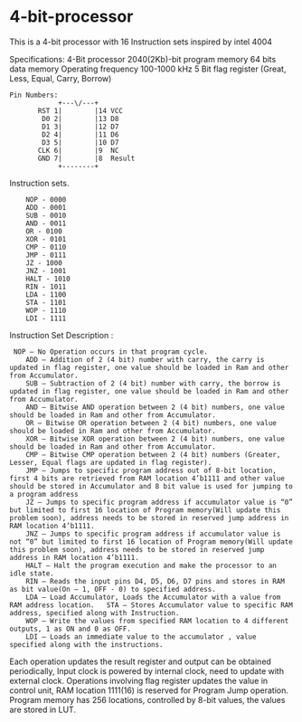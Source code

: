 # 4-bit-processor
This is a 4-bit processor with 16 Instruction sets inspired by intel 4004

Specifications:
	4-Bit processor
	2040(2Kb)-bit program memory
	64 bits data memory
	Operating frequency 100-1000 kHz
	5 Bit flag register (Great, Less, Equal, Carry, Borrow)
 ```
Pin Numbers: 	
             +---\/---+
        RST 1|        |14 VCC
         D0 2|        |13 D8
         D1 3|        |12 D7
         D2 4|        |11 D6
         D3 5|        |10 D7
        CLK 6|        |9  NC
        GND 7|        |8  Result
             +--------+
```
Instruction sets. 
```
 	NOP - 0000
	ADD - 0001
	SUB - 0010
	AND - 0011
	OR - 0100	
  	XOR - 0101
	CMP - 0110
	JMP - 0111
	JZ - 1000
	JNZ - 1001
	HALT - 1010
	RIN - 1011
	LDA - 1100
	STA - 1101
	WOP - 1110
	LDI - 1111
```

Instruction Set Description :
```	
 NOP – No Operation occurs in that program cycle.
	ADD – Addition of 2 (4 bit) number with carry, the carry is updated in flag register, one value should be loaded in Ram and other from Accumulator.
	SUB – Subtraction of 2 (4 bit) number with carry, the borrow is updated in flag register, one value should be loaded in Ram and other from Accumulator.
	AND – Bitwise AND operation between 2 (4 bit) numbers, one value should be loaded in Ram and other from Accumulator.
	OR – Bitwise OR operation between 2 (4 bit) numbers, one value should be loaded in Ram and other from Accumulator.
	XOR – Bitwise XOR operation between 2 (4 bit) numbers, one value should be loaded in Ram and other from Accumulator.
	CMP – Bitwise CMP operation between 2 (4 bit) numbers (Greater, Lesser, Equal flags are updated in flag register).
	JMP – Jumps to specific program address out of 8-bit location, first 4 bits are retrieved from RAM location 4’b1111 and other value should be stored in Accumulator and 8 bit value is used for jumping to a program address
	JZ – Jumps to specific program address if accumulator value is “0” but limited to first 16 location of Program memory(Will update this problem soon), address needs to be stored in reserved jump address in RAM location 4’b1111.
	JNZ – Jumps to specific program address if accumulator value is not “0” but limited to first 16 location of Program memory(Will update this problem soon), address needs to be stored in reserved jump address in RAM location 4’b1111. 
	HALT – Halt the program execution and make the processor to an idle state.
	RIN – Reads the input pins D4, D5, D6, D7 pins and stores in RAM as bit value(On – 1, OFF - 0) to specified address.
	LDA – Load Accumulator, Loads the Accumulator with a value from RAM address location.	STA – Stores Accumulator value to specific RAM address, specified along with Instruction.
	WOP – Write the values from specified RAM location to 4 different outputs, 1 as ON and 0 as OFF.
	LDI – Loads an immediate value to the accumulator , value specified along with the instructions.
```
			



Each operation updates the result register and output can be obtained periodically, Input clock is powered by internal clock, need to update with external clock. Operations involving flag register updates the value in control unit, RAM location 1111(16) is reserved for Program Jump operation.
Program memory has 256 locations, controlled by 8-bit values, the values are stored in LUT.
	

